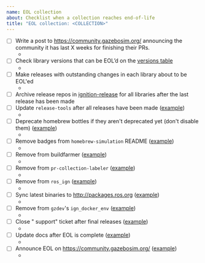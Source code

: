 ```yaml
---
name: EOL collection
about: Checklist when a collection reaches end-of-life
title: "EOL collection: <COLLECTION>"
---
```


<!--

Use this template to keep track of everything that needs to be done when
EOL'ing a new collection.

When opening PRs, add a link back to this issue for easier tracking.

-->

- [ ] Write a post to https://community.gazebosim.org/ announcing the community it has last X weeks for finishing their PRs.
    * <!-- LINK POST HERE -->
- [ ] Check library versions that can be EOL’d on the [versions table](https://github.com/ignitionrobotics/docs/blob/master/tools/versions.md)
    * <!-- LIST LIBRARIES HERE -->
- [ ] Make releases with outstanding changes in each library about to be EOL'ed
    * <!-- LIST PRs HERE -->
- [ ] Archive release repos in [ignition-release](https://github.com/ignition-release) for all libraries after the last release has been made
- [ ] Update `release-tools` after all releases have been made ([example](https://github.com/gazebo-tooling/release-tools/pull/369))
    * <!-- LINK PR HERE -->
- [ ] Deprecate homebrew bottles if they aren't deprecated yet (don't disable them) ([example](https://github.com/osrf/homebrew-simulation/pull/1785))
    * <!-- LINK PR HERE -->
- [ ] Remove badges from `homebrew-simulation` README ([example](https://github.com/osrf/homebrew-simulation/pull/1772))
    * <!-- LINK PR HERE -->
- [ ] Remove from buildfarmer ([example](https://github.com/osrf/homebrew-simulation/pull/1785))
    * <!-- LINK PR HERE -->
- [ ] Remove from `pr-collection-labeler` ([example](https://github.com/gazebo-tooling/pr-collection-labeler/pull/13))
    * <!-- LINK PR HERE -->
- [ ] Remove from `ros_ign` ([example](https://github.com/ignitionrobotics/ros_ign/pull/199))
    * <!-- LINK PR HERE -->
- [ ] Sync latest binaries to http://packages.ros.org ([example](https://github.com/ros-infrastructure/reprepro-updater/pull/145))
    * <!-- LINK PR HERE -->
- [ ] Remove from `gzdev`'s `ign_docker_env` ([example](https://github.com/gazebo-tooling/gzdev/pull/56))
    * <!-- LINK PR HERE -->
- [ ] Close "<collection> support" ticket after final releases ([example](https://github.com/gazebo-tooling/release-tools/issues/297#issuecomment-1002232980))
    * <!-- LINK COMMENT HERE -->
- [ ] Update docs after EOL is complete ([example](https://github.com/ignitionrobotics/docs/pull/124))
    * <!-- LINK PR HERE -->
- [ ] Announce EOL on https://community.gazebosim.org/ ([example](https://community.gazebosim.org/t/ignition-blueprint-officially-end-of-life/764))
    * <!-- LINK POST HERE -->

